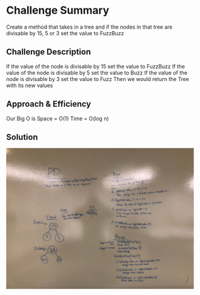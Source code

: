 # Challenge Summary
<!-- Short summary or background information -->
Create a method that takes in a tree and if the nodes in that tree are divisable by 15, 5 or 3 set the value to FuzzBuzz

## Challenge Description
<!-- Description of the challenge -->
If the value of the node is divisable by 15 set the value to FuzzBuzz
If the value of the node is divisable by 5 set the value to Buzz
If the value of the node is divisable by 3 set the value to Fuzz
Then we would return the Tree with its new values 

## Approach & Efficiency
<!-- What approach did you take? Why? What is the Big O space/time for this approach? -->
Our Big O is Space = O(1) Time = O(log n)

## Solution
![Image 1](/assets/FuzzBuzzTrre.jpg)


